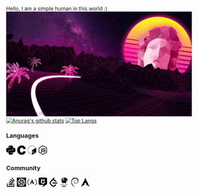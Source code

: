 Hello, I am a simple human in this world :)
![img](./Image/IMG_20210315_122629_722.jpg)
[![Anurag's github stats](https://github-readme-stats.vercel.app/api?username=Pwn2Ninj4&show_icons=true&theme=dracula&include_all_commits=true&count_private=true)](https://github.com/anuraghazra/github-readme-stats)
[![Top Langs](https://github-readme-stats.vercel.app/api/top-langs/?username=Pwn2Ninj4&theme=dracula&layout=compact)](https://github.com/anuraghazra/github-readme-stats)


<h3>Languages</h3><p><img height="25" src="./Image/python.svg"> <img height="25" src="./Image/c.svg"> <img height="25" src="./Image/gnubash.svg"> <img height="25" src="./Image/node-dot-js.svg"></code>

<h3>Community</h3><p><img height="25" src="./Image/stackoverflow.svg"> <img height="25" src="./Image/codewars.svg"> <img height="25" src="./Image/freecodecamp.svg"> <img height="25" src="./Image/gnusocial.svg"> <img height="25" src="./Image/leetcode.svg"> <img height="25" src="./Image/codechef.svg"> <img height="25" src="./Image/debian.svg"> <img height="25" src="./Image/archlinux.svg">
